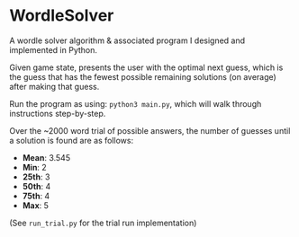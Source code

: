 # WordleSolver

A wordle solver algorithm & associated program I designed and implemented in Python.

Given game state, presents the user with the optimal next guess, which is the guess that has the fewest 
possible remaining solutions (on average) after making that guess.

Run the program as using: `python3 main.py`, which will walk through instructions step-by-step.

Over the ~2000 word trial of possible answers, the number of guesses until a solution is found are as follows:
- **Mean**: 3.545
- **Min**: 2
- **25th**: 3
- **50th**: 4
- **75th**: 4
- **Max**: 5

(See `run_trial.py` for the trial run implementation)